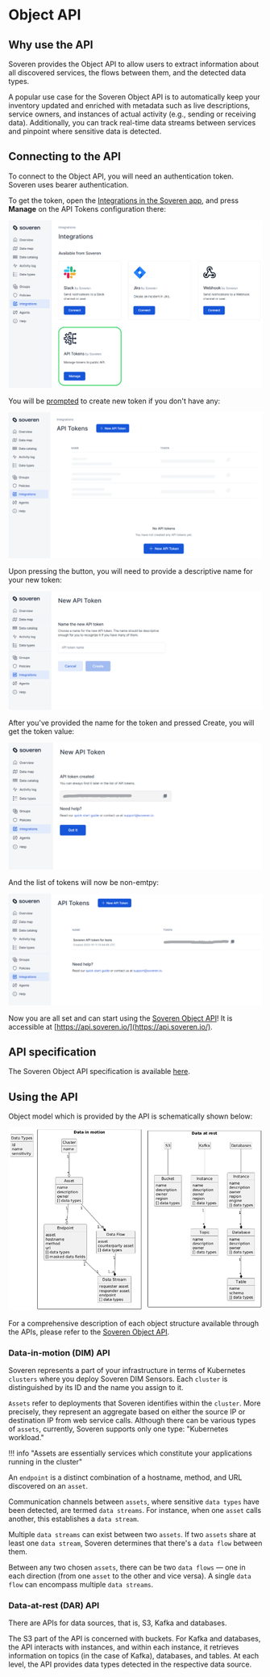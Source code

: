 # Object API

## Why use the API

Soveren provides the Object API to allow users to extract information about all discovered services, the flows between them, and the detected data types.

A popular use case for the Soveren Object API is to automatically keep your inventory updated and enriched with metadata such as live descriptions, service owners, and instances of actual activity (e.g., sending or receiving data). Additionally, you can track real-time data streams between services and pinpoint where sensitive data is detected.

## Connecting to the API

To connect to the Object API, you will need an authentication token. Soveren uses bearer authentication.

To get the token, open the [Integrations in the Soveren app](https://app.soveren.io/integrations/), and press **Manage** on the API Tokens configuration there:

![API Tokens in Integration](../../img/integration/integrations-list-api.png "API Tokens in Integration")

You will be [prompted](https://app.soveren.io/integrations/external-api/) to create new token if you don't have any:

![API Token configuration](../../img/integration/api-config-empty.png "API Token configuration")

Upon pressing the button, you will need to provide a descriptive name for your new token:

![API Token name](../../img/integration/api-config-token-name.png "API Token name")

After you've provided the name for the token and pressed Create, you will get the token value:

![API Token value](../../img/integration/api-config-token-created.png "API Token value")

And the list of tokens will now be non-emtpy:

![API Token list](../../img/integration/api-config-token-list.png "API Token list")

Now you are all set and can start using the [Soveren Object API](../ref/)! It is accessible at [https://api.soveren.io/](https://api.soveren.io/).

## API specification

The Soveren Object API specification is available [here](../ref/).

## Using the API

Object model which is provided by the API is schematically shown below:

![Soveren API object model](../../img/integration/api-logic-object-model.png "Soveren API object model")

For a comprehensive description of each object structure available through the APIs, please refer to the [Soveren Object API](../ref/).

### Data-in-motion (DIM) API

Soveren represents a part of your infrastructure in terms of Kubernetes `clusters` where you deploy Soveren DIM Sensors. Each `cluster` is distinguished by its ID and the name you assign to it.

`Assets` refer to deployments that Soveren identifies within the `cluster`. More precisely, they represent an aggregate based on either the source IP or destination IP from web service calls. Although there can be various types of `assets`, currently, Soveren supports only one type: "Kubernetes workload."

!!! info "Assets are essentially services which constitute your applications running in the cluster"

An `endpoint` is a distinct combination of a hostname, method, and URL discovered on an `asset`.

Communication channels between `assets`, where sensitive `data types` have been detected, are termed `data streams`. For instance, when one `asset` calls another, this establishes a `data stream`.

Multiple `data streams` can exist between two `assets`. If two `assets` share at least one `data stream`, Soveren determines that there's a `data flow` between them.

Between any two chosen `assets`, there can be two `data flows` — one in each direction (from one `asset` to the other and vice versa). A single `data flow` can encompass multiple `data streams`.

### Data-at-rest (DAR) API

There are APIs for data sources, that is, S3, Kafka and databases. 

The S3 part of the API is concerned with buckets. For Kafka and databases, the API interacts with instances, and within each instance, it retrieves information on topics (in the case of Kafka), databases, and tables. At each level, the API provides data types detected in the respective data source.